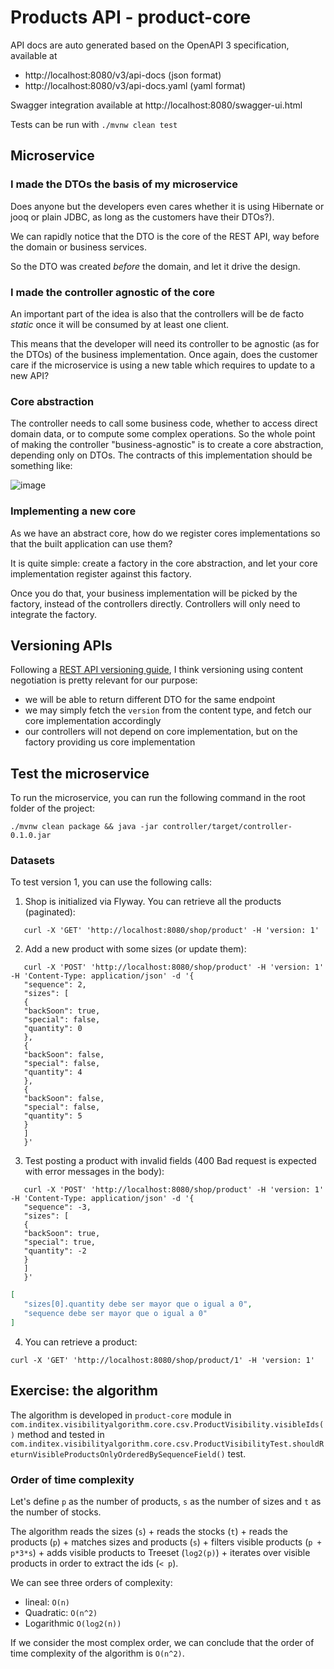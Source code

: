 # Products API - product-core

API docs are auto generated based on the OpenAPI 3 specification, available at

- http://localhost:8080/v3/api-docs (json format)
- http://localhost:8080/v3/api-docs.yaml (yaml format)

Swagger integration available at http://localhost:8080/swagger-ui.html

Tests can be run with `./mvnw clean test`

## Microservice

### I made the DTOs the basis of my microservice

Does anyone but the developers even cares whether it is using Hibernate or jooq or plain JDBC, as long as the customers have
their DTOs?).

We can rapidly notice that the DTO is the core of the REST API, way before the domain or business services.

So the DTO was created _before_ the domain, and let it drive the design.

### I made the controller agnostic of the core

An important part of the idea is also that the controllers will be de facto _static_ once it will be consumed by at least one
client.

This means that the developer will need its controller to be agnostic (as for the DTOs) of the business implementation. Once
again, does the customer care if the microservice is using a new table which requires to update to a new API?

### Core abstraction

The controller needs to call some business code, whether to access direct domain data, or to compute some complex operations.
So the whole point of making the controller "business-agnostic" is to create a core abstraction, depending only on DTOs.
The contracts of this implementation should be something like:

![image](https://i.imgur.com/hRHSSnu.png)

### Implementing a new core

As we have an abstract core, how do we register cores implementations so that the built application can use them?

It is quite simple: create a factory in the core abstraction, and let your core implementation register against this factory.

Once you do that, your business implementation will be picked by the factory, instead of the controllers directly. Controllers
will only need to integrate the factory.

## Versioning APIs

Following a [REST API versioning guide](https://www.baeldung.com/rest-versioning), I think versioning using content negotiation is
pretty relevant for our purpose:

- we will be able to return different DTO for the same endpoint
- we may simply fetch the `version` from the content type, and fetch our core implementation accordingly
- our controllers will not depend on core implementation, but on the factory providing us core implementation

## Test the microservice

To run the microservice, you can run the following command in the root folder of the project:

```shell script
./mvnw clean package && java -jar controller/target/controller-0.1.0.jar
```

### Datasets

To test version 1, you can use the following calls:

1. Shop is initialized via Flyway. You can retrieve all the products (paginated):

```shell script
   curl -X 'GET' 'http://localhost:8080/shop/product' -H 'version: 1'
```

2. Add a new product with some
   sizes (or update
   them):

```shell script
   curl -X 'POST' 'http://localhost:8080/shop/product' -H 'version: 1' -H 'Content-Type: application/json' -d '{
   "sequence": 2,
   "sizes": [
   {
   "backSoon": true,
   "special": false,
   "quantity": 0
   },
   {
   "backSoon": false,
   "special": false,
   "quantity": 4
   },
   {
   "backSoon": false,
   "special": false,
   "quantity": 5
   }
   ]
   }'
```

3. Test posting a product with invalid
   fields (400 Bad request is expected with error messages in the
   body):

```shell script
   curl -X 'POST' 'http://localhost:8080/shop/product' -H 'version: 1' -H 'Content-Type: application/json' -d '{
   "sequence": -3,
   "sizes": [
   {
   "backSoon": true,
   "special": true,
   "quantity": -2
   }
   ]
   }'
```

```json
[
   "sizes[0].quantity debe ser mayor que o igual a 0",
   "sequence debe ser mayor que o igual a 0"
]
```

4. You can retrieve a product:

```shell script
curl -X 'GET' 'http://localhost:8080/shop/product/1' -H 'version: 1'
```

## Exercise: the algorithm

The algorithm is developed in `product-core` module in `com.inditex.visibilityalgorithm.core.csv.ProductVisibility.visibleIds()`
method and tested
in `com.inditex.visibilityalgorithm.core.csv.ProductVisibilityTest.shouldReturnVisibleProductsOnlyOrderedBySequenceField()` test.

### Order of time complexity

Let's define `p` as the number of products, `s` as the number of sizes and `t` as the number of stocks.

The algorithm reads the sizes (`s`) + reads the stocks (`t`) + reads the products (`p`) + matches sizes and products (`s`) +
filters visible products (`p + p*3*s`) + adds visible products to Treeset (`log2(p)`) + iterates over visible products in order to
extract the ids (`< p`).

We can see three orders of complexity:

- lineal: `O(n)`
- Quadratic: `O(n^2)`
- Logarithmic `O(log2(n))`

If we consider the most complex order, we can conclude that the order of time complexity of the algorithm is `O(n^2)`.
